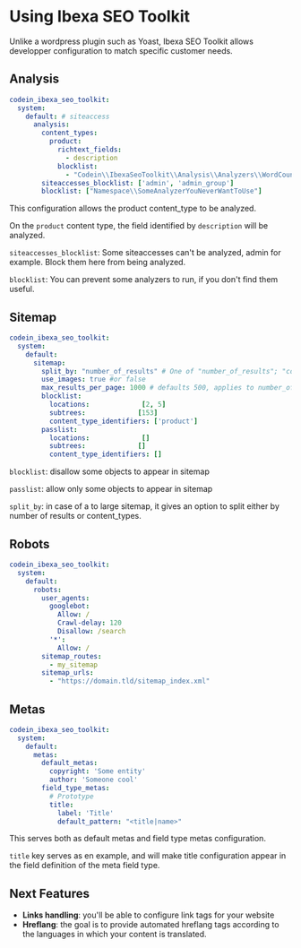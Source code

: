 # Using Ibexa SEO Toolkit

Unlike a wordpress plugin such as Yoast, Ibexa SEO Toolkit allows developper configuration to match specific customer needs.

## Analysis

```yml
codein_ibexa_seo_toolkit:
  system:
    default: # siteaccess
      analysis:
        content_types:
          product:
            richtext_fields: 
              - description
            blocklist: 
              - "Codein\\IbexaSeoToolkit\\Analysis\\Analyzers\\WordCountAnalyzer"
        siteaccesses_blocklist: ['admin', 'admin_group']
        blocklist: ["Namespace\\SomeAnalyzerYouNeverWantToUse"]
```

This configuration allows the product content_type to be analyzed.

On the `product` content type, the field identified by `description` will be analyzed.

`siteaccesses_blocklist`: Some siteaccesses can't be analyzed, admin for example. Block them here from being analyzed.

`blocklist`: You can prevent some analyzers to run, if you don't find them useful.

## Sitemap
```yml
codein_ibexa_seo_toolkit:
  system:
    default:
      sitemap:
        split_by: "number_of_results" # One of "number_of_results"; "content_type"
        use_images: true #or false
        max_results_per_page: 1000 # defaults 500, applies to number_of_results split
        blocklist:
          locations:             [2, 5]
          subtrees:             [153]
          content_type_identifiers: ['product']
        passlist:
          locations:             []
          subtrees:             []
          content_type_identifiers: []
```
`blocklist`: disallow some objects to appear in sitemap

`passlist`: allow only some objects to appear in sitemap

`split_by`: in case of a to large sitemap, it gives an option to split either by number of results or content_types.

## Robots

```yml
codein_ibexa_seo_toolkit:
  system:
    default:
      robots:
        user_agents:
          googlebot:
            Allow: /
            Crawl-delay: 120
            Disallow: /search
          '*':
            Allow: /
        sitemap_routes:
          - my_sitemap
        sitemap_urls:
          - "https://domain.tld/sitemap_index.xml"
```

## Metas

```yml
codein_ibexa_seo_toolkit:
  system:
    default:
      metas:
        default_metas:
          copyright: 'Some entity'
          author: 'Someone cool'
        field_type_metas:
          # Prototype
          title:
            label: 'Title'
            default_pattern: "<title|name>"
```

This serves both as default metas and field type metas configuration.

`title` key serves as en example, and will make title configuration appear in the field definition of the meta field type.

## Next Features

* **Links handling**: you'll be able to configure link tags for your website
* **Hreflang**: the goal is to provide automated hreflang tags according to the languages in which your content is translated.
